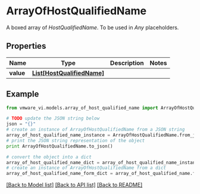 # ArrayOfHostQualifiedName

A boxed array of *HostQualifiedName*. To be used in *Any* placeholders. 

## Properties
Name | Type | Description | Notes
------------ | ------------- | ------------- | -------------
**value** | [**List[HostQualifiedName]**](HostQualifiedName.md) |  | 

## Example

```python
from vmware_vi.models.array_of_host_qualified_name import ArrayOfHostQualifiedName

# TODO update the JSON string below
json = "{}"
# create an instance of ArrayOfHostQualifiedName from a JSON string
array_of_host_qualified_name_instance = ArrayOfHostQualifiedName.from_json(json)
# print the JSON string representation of the object
print ArrayOfHostQualifiedName.to_json()

# convert the object into a dict
array_of_host_qualified_name_dict = array_of_host_qualified_name_instance.to_dict()
# create an instance of ArrayOfHostQualifiedName from a dict
array_of_host_qualified_name_form_dict = array_of_host_qualified_name.from_dict(array_of_host_qualified_name_dict)
```
[[Back to Model list]](../README.md#documentation-for-models) [[Back to API list]](../README.md#documentation-for-api-endpoints) [[Back to README]](../README.md)


